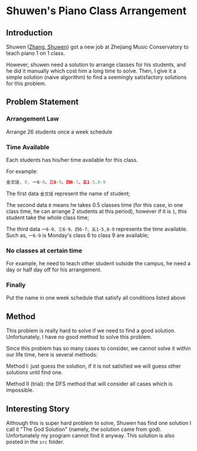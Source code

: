 # Shuwen's Piano Class Arrangement
## Introduction
Shuwen ([Zhang, Shuwen](http://imslp.org/wiki/Category:Zhang,_Shuwen)) got a new job at Zhejiang Music Conservatory to teach piano 1 on 1 class.

However, shuwen need a solution to arrange classes for his students, and he did it manually which cost him a long time to solve. Then, I give it a simple solution (naive algorithm) to find a seemingly satisfactory solutions for this problem.
## Problem Statement
### Arrangement Law
Arrange 26 students once a week schedule
### Time Available
Each students has his/her time available for this class.

For example:
```javascript
金文瑶, 0, 一6-9、三6-9、四6-7、五1-5,8-9
```
The first data `金文瑶` represent the name of student; 

The second data `0` means he takes 0.5 classes time (for this case, in one class time, he can arrange 2 students at this period), however if it is `1`, this student take the whole class time;

The third data `一6-9、三6-9、四6-7、五1-5,8-9` represents the time available. Such as, `一6-9` is Monday's class 6 to class 9 are available;
### No classes at certain time
For example, he need to teach other student outside the campus, he need a day or half day off for his arrangement.
### Finally
Put the name in one week schedule that satisfy all conditions listed above
## Method
This problem is really hard to solve if we need to find a good solution. Unfortunately, I have no good method to solve this problem.

Since this problem has so many cases to consider, we cannot solve it within our life time, here is several methods:

Method I: just guess the solution, if it is not satisfied we will guess other solutions until find one.

Method II (trial): the DFS method that will consider all cases which is impossible.

## Interesting Story
Although this is super hard problem to solve, Shuwen has find one solution I call it "The God Solution" (namely, the solution came from god). Unfortunately my program cannot find it anyway. This solution is also posted in the `src` folder.
